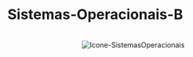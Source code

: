 # Sistemas-Operacionais-B
&nbsp;&nbsp;&nbsp;&nbsp;&nbsp;&nbsp;&nbsp;&nbsp;&nbsp;&nbsp;&nbsp;&nbsp;&nbsp;&nbsp;&nbsp;&nbsp;&nbsp;&nbsp;&nbsp;&nbsp;&nbsp;&nbsp;&nbsp;&nbsp;&nbsp;&nbsp;&nbsp;&nbsp;&nbsp;&nbsp;&nbsp;&nbsp;&nbsp;&nbsp;&nbsp;&nbsp;&nbsp; 
<span style="display:block;text-align:center">![Icone-SistemasOperacionais](https://user-images.githubusercontent.com/38138765/89539951-c9627b80-d7d2-11ea-8e75-ccb3af0b38b5.png)
